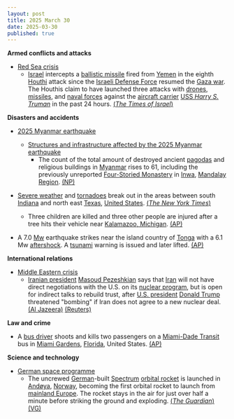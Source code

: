 ```yaml
---
layout: post
title: 2025 March 30
date: 2025-03-30
published: true
---
```



**Armed conflicts and attacks**

* [Red Sea crisis](https://en.wikipedia.org/wiki/Red_Sea_crisis "Red Sea crisis")
  + [Israel](https://en.wikipedia.org/wiki/Israel "Israel") intercepts a [ballistic missile](https://en.wikipedia.org/wiki/Ballistic_missile "Ballistic missile") fired from [Yemen](https://en.wikipedia.org/wiki/Houthi_controlled_territory_of_Yemen "Houthi controlled territory of Yemen") in the eighth [Houthi](https://en.wikipedia.org/wiki/Houthi "Houthi") attack since the [Israeli Defense Force](https://en.wikipedia.org/wiki/Israeli_Defense_Force "Israeli Defense Force") resumed the [Gaza war](https://en.wikipedia.org/wiki/Gaza_war "Gaza war"). The Houthis claim to have launched three attacks with [drones](https://en.wikipedia.org/wiki/Drone_warfare "Drone warfare"), [missiles](https://en.wikipedia.org/wiki/Missile "Missile"), and [naval forces](https://en.wikipedia.org/wiki/Yemeni_Navy "Yemeni Navy") against the [aircraft carrier](https://en.wikipedia.org/wiki/Aircraft_carrier "Aircraft carrier") [USS *Harry S. Truman*](https://en.wikipedia.org/wiki/USS_Harry_S._Truman "USS Harry S. Truman") in the past 24 hours. [(*The Times of Israel*)](https://www.timesofisrael.com/houthi-missile-triggers-sirens-in-central-israel-is-downed-en-route/)

**Disasters and accidents**

* [2025 Myanmar earthquake](https://en.wikipedia.org/wiki/2025_Myanmar_earthquake "2025 Myanmar earthquake")
  + [Structures and infrastructure affected by the 2025 Myanmar earthquake](https://en.wikipedia.org/wiki/List_of_populated_places_affected_by_the_2025_Myanmar_earthquake#Structures_and_infrastructure "List of populated places affected by the 2025 Myanmar earthquake")
    - The count of the total amount of destroyed ancient [pagodas](https://en.wikipedia.org/wiki/Pagoda "Pagoda") and religious buildings in [Myanmar](https://en.wikipedia.org/wiki/Myanmar "Myanmar") rises to 61, including the previously unreported [Four-Storied Monastery](https://en.wikipedia.org/wiki/Four-Storied_Monastery "Four-Storied Monastery") in [Inwa](https://en.wikipedia.org/wiki/Inwa "Inwa"), [Mandalay Region](https://en.wikipedia.org/wiki/Mandalay_Region "Mandalay Region"). [(NP)](https://npnewsmm.com/news/67e8f0ca7bc0d4471b7630bd)
* [Severe weather](https://en.wikipedia.org/wiki/Severe_weather "Severe weather") and [tornadoes](https://en.wikipedia.org/wiki/Tornadoes "Tornadoes") break out in the areas between south [Indiana](https://en.wikipedia.org/wiki/Indiana "Indiana") and north east [Texas](https://en.wikipedia.org/wiki/Texas "Texas"), [United States](https://en.wikipedia.org/wiki/United_States "United States"). [(*The New York Times*)](https://www.nytimes.com/2025/03/30/weather/tornado-storms-missouri-illinois.html)
  + Three children are killed and three other people are injured after a tree hits their vehicle near [Kalamazoo, Michigan](https://en.wikipedia.org/wiki/Kalamazoo%2C_Michigan "Kalamazoo, Michigan"). [(AP)](https://apnews.com/article/severe-weather-great-lakes-michigan-tennessee-southeast-7b35717298545424f50c9ca829ea0718)

* A 7.0 [Mw](https://en.wikipedia.org/wiki/Richter_scale "Richter scale") earthquake strikes near the island country of [Tonga](https://en.wikipedia.org/wiki/Tonga "Tonga") with a 6.1 Mw [aftershock](https://en.wikipedia.org/wiki/Aftershock "Aftershock"). A [tsunami](https://en.wikipedia.org/wiki/Tsunami "Tsunami") warning is issued and later lifted. [(AP)](https://apnews.com/article/tonga-earthquake-tsunami-warning-pacific-island-0bcaab5e5e83156846a65ed46556391e)

**International relations**

* [Middle Eastern crisis](https://en.wikipedia.org/wiki/Middle_Eastern_crisis_%282023%E2%80%93present%29 "Middle Eastern crisis (2023–present)")
  + [Iranian president](https://en.wikipedia.org/wiki/President_of_Iran "President of Iran") [Masoud Pezeshkian](https://en.wikipedia.org/wiki/Masoud_Pezeshkian "Masoud Pezeshkian") says that [Iran](https://en.wikipedia.org/wiki/Iran "Iran") will not have direct negotiations with the U.S. on its [nuclear program](https://en.wikipedia.org/wiki/Nuclear_program_of_Iran "Nuclear program of Iran"), but is open for indirect talks to rebuild trust, after [U.S. president](https://en.wikipedia.org/wiki/U.S._president "U.S. president") [Donald Trump](https://en.wikipedia.org/wiki/Donald_Trump "Donald Trump") threatened "bombing" if Iran does not agree to a new nuclear deal. [(Al Jazeera)](https://www.aljazeera.com/news/2025/3/30/iran-rejects-direct-nuclear-talks-with-trump-open-to-indirect-negotiations) [(Reuters)](https://www.reuters.com/world/trump-says-there-will-be-bombing-if-iran-does-not-make-nuclear-deal-2025-03-30/)

**Law and crime**

* A [bus driver](https://en.wikipedia.org/wiki/Bus_driver "Bus driver") shoots and kills two passengers on a [Miami-Dade Transit](https://en.wikipedia.org/wiki/Miami-Dade_Transit "Miami-Dade Transit") bus in [Miami Gardens](https://en.wikipedia.org/wiki/Miami_Gardens%2C_Florida "Miami Gardens, Florida"), [Florida](https://en.wikipedia.org/wiki/Florida "Florida"), United States. [(AP)](https://apnews.com/article/miami-gardens-florida-bus-driver-shooting-two-dead-109be47d17e0fac06eea3fed4ea38472)

**Science and technology**

* [German space programme](https://en.wikipedia.org/wiki/German_space_programme "German space programme")
  + The uncrewed [German](https://en.wikipedia.org/wiki/Germany "Germany")-built [Spectrum](https://en.wikipedia.org/wiki/Isar_Aerospace_Spectrum "Isar Aerospace Spectrum") [orbital rocket](https://en.wikipedia.org/wiki/Launch_vehicle "Launch vehicle") is launched in [Andøya](https://en.wikipedia.org/wiki/And%C3%B8ya "Andøya"), [Norway](https://en.wikipedia.org/wiki/Norway "Norway"), becoming the first orbital rocket to launch from [mainland Europe](https://en.wikipedia.org/wiki/Continental_Europe "Continental Europe"). The rocket stays in the air for just over half a minute before striking the ground and exploding. [(*The Guardian*)](https://www.theguardian.com/science/2025/mar/30/first-orbital-rocket-launched-europe-crashes-launch-spectrum) [(VG)](https://www.vg.no/nyheter/i/eM4vnO/andoeya-kan-bli-vitne-til-historisk-rakettoppskyting-soendag)
